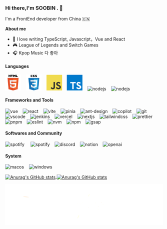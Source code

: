 ### Hi there,I'm SOOBIN . 👋

I'm a FrontEnd developer from China 🇨🇳

**About me**

- 💖 I love writing TypeScript, Javascript，Vue and React
- 🎮 League of Legends and Switch Games
- 🎧 Kpop Music 다 좋아

#### Languages

<img height="50" src="https://raw.githubusercontent.com/github/explore/80688e429a7d4ef2fca1e82350fe8e3517d3494d/topics/html/html.png" alt="html" />    <img height="50" src="https://raw.githubusercontent.com/github/explore/80688e429a7d4ef2fca1e82350fe8e3517d3494d/topics/css/css.png" alt="css" />    <img height="50" alt="javascript" src="https://raw.githubusercontent.com/github/explore/80688e429a7d4ef2fca1e82350fe8e3517d3494d/topics/javascript/javascript.png" >    <img height="50" alt="typescript" src="https://raw.githubusercontent.com/github/explore/80688e429a7d4ef2fca1e82350fe8e3517d3494d/topics/typescript/typescript.png" >    <img height="50" alt="nodejs" src="https://api.iconify.design/logos:nodejs.svg?color=%23888888" >    <img height="50" alt="nodejs" src="https://api.iconify.design/logos:mysql.svg?color=%23888888" >

#### Frameworks and Tools

<img height="50" src="https://api.iconify.design/logos:vue.svg?color=%23888888" alt="vue"  />    <img height="50" src="https://api.iconify.design/logos:react.svg?color=%23888888" alt="react"  />    <img height="50" src="https://api.iconify.design/logos:vitejs.svg?color=%23888888" alt="vite"  />    <img height="50" alt="pinia" src="https://api.iconify.design/logos:pinia.svg?color=%23888888" >    <img height="50" src="https://api.iconify.design/devicon:antdesign.svg?color=%23888888" alt="ant-design"  />    <img height="50" src="https://api.iconify.design/logos:github-copilot.svg?color=%23888888" alt="copilot" />    <img height="50" src="https://api.iconify.design/logos:git-icon.svg?color=%23888888" alt="git" />    <img height="50" src="https://api.iconify.design/logos:visual-studio-code.svg?color=%23888888" alt="vscode"  />    <img height="50" src="https://api.iconify.design/logos:jenkins.svg?color=%23888888" alt="jenkins"  />    <img height="50" alt="vercel" src="https://api.iconify.design/logos:vercel-icon.svg?color=%23888888" >    <img height="50" alt="nextjs" src="https://api.iconify.design/logos:nextjs-icon.svg?color=%23888888" >    <img height="50" alt="tailwindcss" src="https://api.iconify.design/logos:tailwindcss-icon.svg?color=%23888888" >    <img height="50" alt="prettier" src="https://api.iconify.design/logos:prettier.svg?color=%23888888" >    <img height="50" alt="pnpm" src="https://api.iconify.design/logos:pnpm.svg?color=%23888888" >    <img height="50" alt="eslint" src="https://api.iconify.design/logos:eslint.svg?color=%23888888" >    <img height="50" alt="nvm" src="https://api.iconify.design/logos:nvm.svg?color=%23888888" >    <img height="50" alt="npm" src="https://api.iconify.design/logos:npm.svg?color=%23888888" >    <img height="50" alt="gsap" src="https://api.iconify.design/logos:greensock-icon.svg?color=%23888888" >

#### Softwares and Community

<img height="50" alt="spotify" src="https://api.iconify.design/logos:gitlab.svg?color=%23888888" >    
<img height="50" alt="spotify" src="https://api.iconify.design/logos:spotify-icon.svg?color=%23888888" >    <img height="50" alt="discord" src="https://api.iconify.design/logos:discord-icon.svg?color=%23888888" >    <img height="50" alt="notion" src="https://api.iconify.design/logos:notion-icon.svg?color=%23888888" >    <img height="50" alt="openai" src="https://api.iconify.design/logos:openai-icon.svg?color=%23888888" >

#### System

<img height="50" alt="macos" src="https://api.iconify.design/logos:macos.svg?color=%23888888" >    <img height="50" alt="windows" src="https://api.iconify.design/logos:microsoft-windows.svg?color=%23888888" >

<a href="https://github.com/anuraghazra/github-readme-stats">
    <img align="center" src="https://github-readme-stats.vercel.app/api?username=soobin1104&show_icons=true&include_all_commits=true&theme=buefy&hide_border=true" alt="Anurag's GitHub stats" >
  </a>
  <a href="https://github.com/anuraghazra/github-readme-stats">
  <img align="center" src="https://github-readme-stats.vercel.app/api/top-langs/?username=soobin1104&layout=compact&theme=buefy&hide_border=true" alt="Anurag's GitHub stats" >
  </a>

![Animated Background](./bg.svg)
